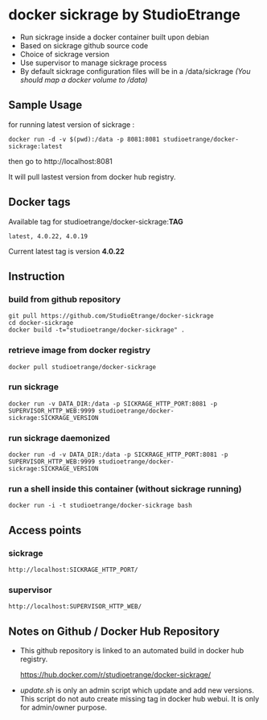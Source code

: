 # docker sickrage by StudioEtrange

* Run sickrage inside a docker container built upon debian
* Based on sickrage github source code
* Choice of sickrage version
* Use supervisor to manage sickrage process
* By default sickrage configuration files will be in a /data/sickrage _(You should map a docker volume to /data)_


## Sample Usage

for running latest version of sickrage :

	docker run -d -v $(pwd):/data -p 8081:8081 studioetrange/docker-sickrage:latest

then go to http://localhost:8081

It will pull lastest version from docker hub registry.

## Docker tags

Available tag for studioetrange/docker-sickrage:__TAG__

	latest, 4.0.22, 4.0.19

Current latest tag is version __4.0.22__

## Instruction

### build from github repository

	git pull https://github.com/StudioEtrange/docker-sickrage
	cd docker-sickrage
	docker build -t="studioetrange/docker-sickrage" .

### retrieve image from docker registry

	docker pull studioetrange/docker-sickrage

### run sickrage 
	
	docker run -v DATA_DIR:/data -p SICKRAGE_HTTP_PORT:8081 -p SUPERVISOR_HTTP_WEB:9999 studioetrange/docker-sickrage:SICKRAGE_VERSION

### run sickrage daemonized

	docker run -d -v DATA_DIR:/data -p SICKRAGE_HTTP_PORT:8081 -p SUPERVISOR_HTTP_WEB:9999 studioetrange/docker-sickrage:SICKRAGE_VERSION

### run a shell inside this container (without sickrage running)

	docker run -i -t studioetrange/docker-sickrage bash

## Access points

### sickrage

	http://localhost:SICKRAGE_HTTP_PORT/

### supervisor

	http://localhost:SUPERVISOR_HTTP_WEB/

## Notes on Github / Docker Hub Repository

* This github repository is linked to an automated build in docker hub registry.

	https://hub.docker.com/r/studioetrange/docker-sickrage/

* _update.sh_ is only an admin script which update and add new versions. This script do not auto create missing tag in docker hub webui. It is only for admin/owner purpose.
